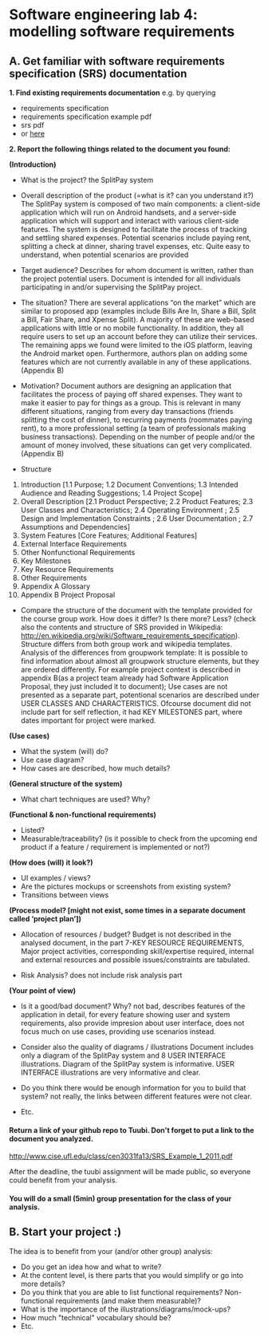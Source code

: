 # Software engineering lab 4: modelling software requirements

## A. Get familiar with software requirements specification (SRS) documentation

**1. Find existing requirements documentation** e.g. by querying
 * requirements specification
 * requirements specification example pdf
 * srs pdf
 * or [here](https://gist.github.com/OAlm/f1d18c17687ba28d4b5b)

**2. Report the following things related to the document you found:**
 
**(Introduction)**
* What is the project?
the SplitPay system

* Overall description of the product (=what is it? can you understand it?)
The SplitPay system is composed of two main components: a client-side application which will
run on Android handsets, and a server-side application which will support and interact with
various client-side features. The system is designed to facilitate the process of tracking and
settling shared expenses. Potential scenarios include paying rent, splitting a check at dinner,
sharing travel expenses, etc.
Quite easy to understand, when potential scenarios are provided

* Target audience?
Describes for whom document is written, rather than the project potential users. Document is intended for all individuals participating in and/or supervising the SplitPay
project.

* The situation?
There are several applications “on the market” which are similar to proposed app (examples include
Bills Are In, Share a Bill, Split a Bill, Fair Share, and Xpense Split). A majority of these are web-based
applications with little or no mobile functionality. In addition, they all require users to set up an account
before they can utilize their services. The remaining apps we found were limited to the iOS platform,
leaving the Android market open. Furthermore, authors plan on adding some features which are not
currently available in any of these applications.(Appendix B)

* Motivation?
Document authors are designing an application that facilitates the process of paying off shared expenses. They want to make it easier to pay for things as a group. This is relevant in many different
situations, ranging from every day transactions (friends splitting the cost of dinner), to recurring
payments (roommates paying rent), to a more professional setting (a team of professionals making
business transactions). Depending on the number of people and/or the amount of money involved,
these situations can get very complicated.(Appendix B)

* Structure
1. Introduction [1.1 Purpose; 1.2 Document Conventions; 1.3 Intended Audience and Reading Suggestions; 1.4 Project Scope]
2. Overall Description [2.1 Product Perspective; 2.2 Product Features; 2.3 User Classes and Characteristics; 2.4 Operating Environment ; 2.5 Design and Implementation Constraints ; 2.6 User Documentation ; 2.7 Assumptions and Dependencies]
3. System Features [Core Features; Additional Features]
4. External Interface Requirements
5. Other Nonfunctional Requirements
6. Key Milestones
7. Key Resource Requirements
8. Other Requirements
9. Appendix A Glossary
10. Appendix B Project Proposal


* Compare the structure of the document with the template provided for the course group work. How does it differ? Is there more? Less? (check also the contents and structure of SRS provided in Wikipedia: 	http://en.wikipedia.org/wiki/Software_requirements_specification). 
Structure differs from both group work  and wikipedia templates.
Analysis of the differences from groupwork template: 
It is possible to find information about almost all groupwork structure elements, but they are ordered differently. For example project context is described in appendix B(as a project team already had Software Application Proposal, they just included it to document); Use cases are not presented as a separate part, potentional scenarios are described under USER CLASSES AND CHARACTERISTICS.
Ofcourse document did not include part for self reflection, it had KEY MILESTONES part, where dates important for project were marked.

**(Use cases)**
* What the system (will) do?
* Use case diagram?
* How cases are described, how much details?

**(General structure of the system)**
* What chart techniques are used? Why?

**(Functional & non-functional requirements)**
* Listed?
* Measurable/traceability? (is it possible to check from the upcoming end product if a feature / requirement is implemented or not?)

**(How does (will) it look?)**
* UI examples / views?
* Are the pictures mockups or screenshots from existing system?
* Transitions between views

**(Process model? [might not exist, some times in a separate document called ‘project plan’])**
* Allocation of resources / budget?
Budget is not described in the analysed document, in the part 7-KEY RESOURCE REQUIREMENTS, Major project activities, corresponding skill/expertise required, internal and external resources and possible issues/constraints are tabulated. 

* Risk Analysis?
does not include risk analysis part 

**(Your point of view)**
* Is it a good/bad document? Why?
not bad, describes features of the application in detail, for every feature showing user and system requirements, also provide impresion about user interface, does not focus much on use cases, providing use scenarios instead.  

* Consider also the quality of diagrams / illustrations
Document includes only a diagram of the SplitPay system and 8 USER INTERFACE illustrations.
Diagram of the SplitPay system is informative.
USER INTERFACE illustrations are very informative and clear.

* Do you think there would be enough information for you to build that system?
not really, the links between different features were not clear.


* Etc.

#### Return a link of your github repo to Tuubi. Don't forget to put a link to the document you analyzed. 
http://www.cise.ufl.edu/class/cen3031fa13/SRS_Example_1_2011.pdf

After the deadline, the tuubi assignment will be made public, so everyone could benefit from your analysis.

#### You will do a small (5min) group presentation for the class of your analysis.

## B. Start your project :)

The idea is to benefit from your (and/or other group) analysis:
* Do you get an idea how and what to write?
* At the content level, is there parts that you would simplify or go into more details?
* Do you think that you are able to list functional requirements? Non-functional requirements (and make them measurable)?
* What is the importance of the illustrations/diagrams/mock-ups?
* How much "technical" vocabulary should be?
* Etc.
